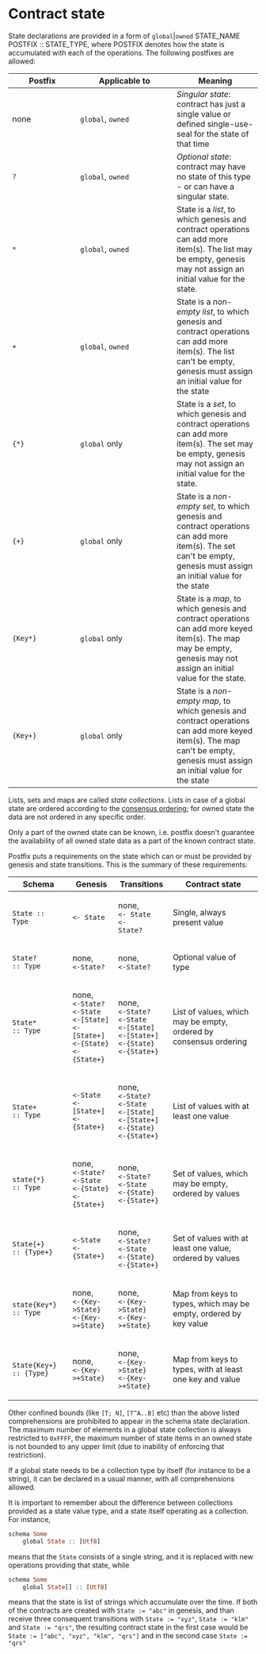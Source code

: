 # Contract state

State declarations are provided in a form of `global`|`owned` STATE\_NAME POSTFIX ::  STATE\_TYPE, where POSTFIX denotes how the state is accumulated with each of the operations. The following postfixes are allowed:

<table><thead><tr><th width="121.33333333333331">Postfix</th><th width="179">Applicable to</th><th>Meaning</th></tr></thead><tbody><tr><td>none</td><td><code>global</code>, <code>owned</code></td><td><em>Singular state</em>: contract has just a single value or defined single-use-seal for the state of that time</td></tr><tr><td><code>?</code></td><td><code>global</code>, <code>owned</code></td><td><em>Optional state</em>: contract may have no state of this type - or can have a singular state.</td></tr><tr><td><code>*</code></td><td><code>global</code>, <code>owned</code></td><td>State is a <em>list</em>, to which genesis and contract operations can add more item(s). The list may be empty, genesis may not assign an initial value for the state. </td></tr><tr><td><code>+</code></td><td><code>global</code>, <code>owned</code></td><td>State is a <em>non-empty list</em>, to which genesis and contract operations can add more item(s). The list can't be empty, genesis must assign an initial value for the state</td></tr><tr><td><code>{*}</code></td><td><code>global</code> only</td><td>State is a <em>set</em>, to which genesis and contract operations can add more item(s). The set may be empty, genesis may not assign an initial value for the state. </td></tr><tr><td><code>{+}</code></td><td><code>global</code> only</td><td>State is a <em>non-empty set</em>, to which genesis and contract operations can add more item(s). The set can't be empty, genesis must assign an initial value for the state</td></tr><tr><td><code>{Key*}</code></td><td><code>global</code> only</td><td>State is a <em>map</em>, to which genesis and contract operations can add more keyed item(s). The map may be empty, genesis may not assign an initial value for the state. </td></tr><tr><td><code>{Key+}</code></td><td><code>global</code> only</td><td>State is a <em>non-empty map</em>, to which genesis and contract operations can add more keyed item(s). The map can't be empty, genesis must assign an initial value for the state</td></tr></tbody></table>

Lists, sets and maps are called _state collections_. Lists in case of a global state are ordered according to the [consensus ordering](https://github.com/RGB-WG/rgb-core/issues/117); for owned state the data are not ordered in any specific order.&#x20;

Only a part of the owned state can be known, i.e. postfix doesn't guarantee the availability of all owned state data as a part of the known contract state.&#x20;

Postfix puts a requirements on the state which can or must be provided by genesis and state transitions. This is the summary of these requirements:

| Schema                                                   | Genesis                                                                                                                                                                                               | Transitions                                                                                                                                                                                           | Contract state                                                    |
| -------------------------------------------------------- | ----------------------------------------------------------------------------------------------------------------------------------------------------------------------------------------------------- | ----------------------------------------------------------------------------------------------------------------------------------------------------------------------------------------------------- | ----------------------------------------------------------------- |
| `State :: Type`                                          | `<- State`                                                                                                                                                                                            | <p>none, <br><code>&#x3C;- State</code><br><code>&#x3C;- State?</code></p>                                                                                                                            | Single, always present value                                      |
| <p><code>State?</code> <br><code>:: Type</code></p>      | <p>none,<br><code>&#x3C;-State?</code></p>                                                                                                                                                            | <p>none,<br><code>&#x3C;-State?</code></p>                                                                                                                                                            | Optional value of type                                            |
| <p><code>State*</code> <br><code>:: Type</code></p>      | <p>none,<br><code>&#x3C;-State?</code><br><code>&#x3C;-State</code><br><code>&#x3C;-[State]</code><br><code>&#x3C;-[State+]</code><br><code>&#x3C;-{State}</code><br><code>&#x3C;-{State+}</code></p> | <p>none,<br><code>&#x3C;-State?</code><br><code>&#x3C;-State</code><br><code>&#x3C;-[State]</code><br><code>&#x3C;-[State+]</code><br><code>&#x3C;-{State}</code><br><code>&#x3C;-{State+}</code></p> | List of values, which may be empty, ordered by consensus ordering |
| <p><code>State+</code> <br><code>:: Type</code></p>      | <p><code>&#x3C;-State</code><br><code>&#x3C;-[State+]</code><br><code>&#x3C;-{State+}</code></p>                                                                                                      | <p>none,<br><code>&#x3C;-State?</code><br><code>&#x3C;-State</code><br><code>&#x3C;-[State]</code><br><code>&#x3C;-[State+]</code><br><code>&#x3C;-{State}</code><br><code>&#x3C;-{State+}</code></p> | List of values with at least one value                            |
| <p><code>state{*}</code> <br><code>:: Type</code></p>    | <p>none,<br><code>&#x3C;-State?</code><br><code>&#x3C;-State</code><br><code>&#x3C;-{State}</code><br><code>&#x3C;-{State+}</code></p>                                                                | <p>none,<br><code>&#x3C;-State?</code><br><code>&#x3C;-State</code><br><code>&#x3C;-{State}</code><br><code>&#x3C;-{State+}</code></p>                                                                | Set of values, which may be empty, ordered by values              |
| <p><code>State{+}</code> <br><code>:: {Type+}</code></p> | <p><code>&#x3C;-State</code><br><code>&#x3C;-{State+}</code></p>                                                                                                                                      | <p>none,<br><code>&#x3C;-State?</code><br><code>&#x3C;-State</code><br><code>&#x3C;-{State}</code><br><code>&#x3C;-{State+}</code></p>                                                                | Set of values with at least one value, ordered by values          |
| <p><code>state{Key*}</code> <br><code>:: Type</code></p> | <p>none,<br><code>&#x3C;-{Key->State}</code><br><code>&#x3C;-{Key->+State}</code></p>                                                                                                                 | <p>none,<br><code>&#x3C;-{Key->State}</code><br><code>&#x3C;-{Key->+State}</code></p>                                                                                                                 | Map from keys to types, which may be empty, ordered by key value  |
| `State{Key+} :: {Type}`                                  | <p>none,<br><code>&#x3C;-{Key->+State}</code></p>                                                                                                                                                     | <p>none,<br><code>&#x3C;-{Key->State}</code><br><code>&#x3C;-{Key->+State}</code></p>                                                                                                                 | Map from keys to types, with at least one key and value           |

Other confined bounds (like `[T; N]`, `[T^A..B]` etc) than the above listed comprehensions are prohibited to appear in the schema state declaration. The maximum number of elements in a global state collection is always restricted to `0xFFFF`, the maximum number of state items in an owned state is not bounded to any upper limit (due to inability of enforcing that restriction).

If a global state needs to be a collection type by itself (for instance to be a string), it can be declared in a usual manner, with all comprehensions allowed.

It is important to remember about the difference between collections provided as a state value type, and a state itself operating as a collection. For instance,

```haskell
schema Some
    global State :: [Utf8]
```

means that the `State` consists of a single string, and it is replaced with new operations providing that state, while

```haskell
schema Some
    global State[] :: [Utf8]
```

means that the state is list of strings which accumulate over the time. If both of the contracts are created with `State := "abc"` in genesis, and than receive three consequent transitions with `State := "xyz"`, `State := "klm"` and `State := "qrs"`, the resulting contract state in the first case would be `State := ["abc", "xyz", "klm", "qrs"]` and in the second case `State := "qrs"`
